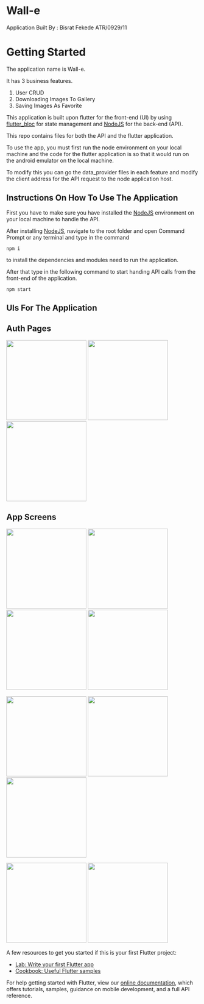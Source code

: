 # Wall-e

Application Built By : Bisrat Fekede    ATR/0929/11

# Getting Started

The application name is Wall-e. 

It has 3 business features.

1. User CRUD
2. Downloading Images To Gallery
3. Saving Images As Favorite

This application is built upon flutter for the front-end (UI) by using [flutter_bloc](https://pub.dev/packages/flutter_bloc) for state management and [NodeJS](https://nodejs.org/en/) for the back-end (API).

This repo contains files for both the API and the flutter application.

To use the app, you must first run the node environment on your local machine and the code for the flutter application is so that it would run on the android emulator on the local machine.

To modify this you can go the data_provider files in each feature and modify the client address for the API request to the node application host.

## Instructions On How To Use The Application

First you have to make sure you have installed the [NodeJS](https://nodejs.org/en/) environment on your local machine to handle the API.

After installing [NodeJS](https://nodejs.org/en/), navigate to the root folder and open Command Prompt or any terminal and type in the command

```
npm i
```

to install the dependencies and modules need to run the application.

After that type in the following command to start handing API calls from the front-end of the application.

```
npm start
```

## UIs For The Application

## Auth Pages
<img src="UI/login.png" width="210"> <img src="UI/register_page.png" width="210"> <img src="UI/forgot_password.png" width="210">

## App Screens
<img src="UI/homepage.png" width="210"> <img src="UI/profile_page.png" width="210"> <img src="UI/change_password.png" width="210"> <img src="UI/delete_account_prompt.png" width="210">

<img src="UI/image_zoom_1.png" width="210"> <img src="UI/image_zoom_2.png" width="210"> <img src="UI/adding_to_favorites.png" width="210">

<img src="UI/no_favorites.png" width="210"> <img src="UI/favorites_list.png" width="210">





A few resources to get you started if this is your first Flutter project:

- [Lab: Write your first Flutter app](https://flutter.dev/docs/get-started/codelab)
- [Cookbook: Useful Flutter samples](https://flutter.dev/docs/cookbook)

For help getting started with Flutter, view our
[online documentation](https://flutter.dev/docs), which offers tutorials,
samples, guidance on mobile development, and a full API reference.
